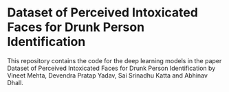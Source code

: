 # Dataset of Perceived Intoxicated Faces for Drunk Person Identification
This repository contains the code for the deep learning models in the paper Dataset of Perceived Intoxicated Faces for Drunk Person Identification by Vineet Mehta, Devendra Pratap Yadav, Sai Srinadhu Katta and Abhinav Dhall.





